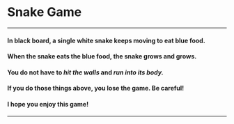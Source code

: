 # Snake Game
---

#### In black board, a single white snake keeps moving to eat blue food.
#### When the snake eats the blue food, the snake grows and grows.
#### You do not have to _hit the walls_ and _run into its body._
#### If you do those things above, you lose the game. Be careful!

#### I hope you enjoy this game!
---